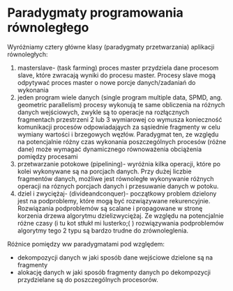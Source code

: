 # Paradygmaty programowania równoległego

Wyróżniamy cztery główne klasy (paradygmaty przetwarzania) aplikacji równoległych:

1. masterslave- (task farming) proces master przydziela dane procesom slave, które zwracają wyniki do procesu master. Procesy slave mogą odpytywać proces master o nowe porcje danych/zadaniań do wykonania
2. jeden program wiele danych (single program multiple data, SPMD, ang. geometric parallelism) procesy wykonują te same obliczenia na różnych danych wejściowych, zwykle są to operacje na rozłącznych fragmentach przestrzeni 2 lub 3 wymiarowej co wymusza konieczność komunikacji procesów odpowiadająych za sąsiednie fragmenty w celu wymiany wartości i brzegowych węzłów. Paradygmat ten, ze względu na potencjalnie różny czas wykonania poszczególnych procesów (różne dane) może wymagać dynamicznego równoważenia obciążenia pomiędzy procesami
3. przetwarzanie potokowe (pipelining)- wyróżnia kilka operacji, które po kolei wykonywane są na porcjach danych. Przy dużej liczbie fragmentów danych, możliwe jest równoległe wykonywanie różnych operacji na róznych porcjach danych i przesuwanie danych w potoku.
4. dziel i zwyciężaj- (divideandconquer)- początkowy problem dzielony jest na podproblemy, które mogą być rozwiązywane rekurencyjnie. Rozwiązania podproblemów są scalane i propagowane w stronę korzenia drzewa algorytmu dzielizwyciężaj. Ze względu na potencjalnie różne czasy (i tu kot stłukł mi lusterko;( ) rozwiązywania podproblemów algorytmy tego 2 typu są bardzo trudne do zrównoleglenia.

Różnice pomiędzy ww paradygmatami pod względem:

* dekompozycji danych w jaki sposób dane wejściowe dzielone są na fragmenty
* alokację danych w jaki sposób fragmenty danych po dekompozycji przydzielane są do poszczególnych procesorów.

